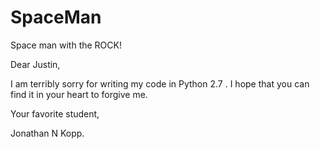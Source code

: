 # SpaceMan
Space man with the ROCK!

Dear Justin,

I am terribly sorry for writing my code in Python 2.7 . I hope that you can find it in your heart to forgive me.

Your favorite student,

Jonathan N Kopp.
